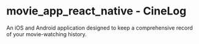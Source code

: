 # movie_app_react_native - CineLog
An iOS and Android application designed to keep a comprehensive record of your movie-watching history.
